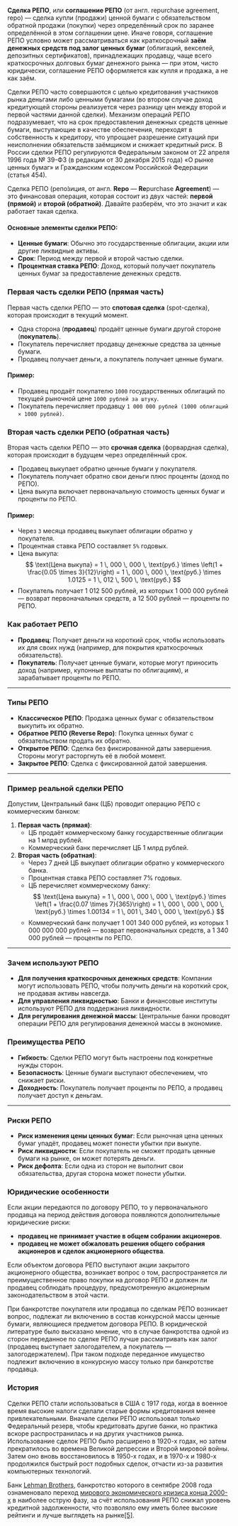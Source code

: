 **Сделка РЕПО**, или **соглашение РЕПО** (от англ. repurchase agreement, repo) — сделка купли (продажи) ценной бумаги с обязательством обратной продажи (покупки) через определённый срок по заранее определённой в этом соглашении цене. Иначе говоря, соглашение РЕПО условно может рассматриваться как краткосрочный **заём денежных средств под залог ценных бумаг** (облигаций, векселей, депозитных сертификатов), принадлежащих продавцу, чаще всего краткосрочных долговых бумаг денежного рынка — при этом, чисто юридически, соглашение РЕПО оформляется как купля и продажа, а не как заём.

Сделки РЕПО часто совершаются с целью кредитования участников рынка деньгами либо ценными бумагами (во втором случае доход кредитующей стороны реализуется через разницу цен между второй и первой частями данной сделки). Механизм операций РЕПО подразумевает, что на срок предоставления денежных средств ценные бумаги, выступающие в качестве обеспечения, переходят в собственность к кредитору, что упрощает разрешение ситуаций при неисполнении обязательств заёмщиком и снижает кредитный риск. В России сделки РЕПО регулируются Федеральным законом от 22 апреля 1996 года № 39-ФЗ (в редакции от 30 декабря 2015 года) «О рынке ценных бумаг» и Гражданским кодексом Российской Федерации (статья 454).

Сделка РЕПО (репо́зиция, от англ. **Repo** — **Re**purchase **Agreement**) — это финансовая операция, которая состоит из двух частей: **первой (прямой)** и **второй (обратной)**. Давайте разберём, что это значит и как работает такая сделка.

#### **Основные элементы сделки РЕПО**:
- **Ценные бумаги**: Обычно это государственные облигации, акции или другие ликвидные активы.
- **Срок**: Период между первой и второй частью сделки.
- **Процентная ставка РЕПО**: Доход, который получает покупатель ценных бумаг за предоставление денежных средств.

### Первая часть сделки РЕПО (прямая часть)
Первая часть сделки РЕПО — это **спотовая сделка** (spot-сделка), которая происходит в текущий момент.

- Одна сторона (**продавец**) продаёт ценные бумаги другой стороне (**покупатель**).
- Покупатель перечисляет продавцу денежные средства за ценные бумаги.
- Продавец получает деньги, а покупатель получает ценные бумаги.

#### **Пример**:
- Продавец продаёт покупателю `1000` государственных облигаций по текущей рыночной цене `1000 рублей за штуку`.
- Покупатель перечисляет продавцу `1 000 000 рублей (1000 облигаций × 1000 рублей)`.

### Вторая часть сделки РЕПО (обратная часть)
Вторая часть сделки РЕПО — это **срочная сделка** (форвардная сделка), которая происходит в будущем через определённый срок.

- Продавец выкупает обратно ценные бумаги у покупателя.
- Покупатель получает обратно свои деньги плюс проценты (доход по РЕПО).
- Цена выкупа включает первоначальную стоимость ценных бумаг и проценты по РЕПО.

#### **Пример**:
- Через `3` месяца продавец выкупает облигации обратно у покупателя.
- Процентная ставка РЕПО составляет `5%` годовых.
- Цена выкупа:  
$$
  \text{Цена выкупа} = 1 \, 000 \, 000 \, \text{руб.} \times \left(1 + \frac{0.05 \times 3}{12}\right) = 1 \, 000 \, 000 \, \text{руб.} \times 1.0125 = 1 \, 012 \, 500 \, \text{руб.}
  $$
- Покупатель получает 1 012 500 рублей, из которых 1 000 000 рублей — возврат первоначальных средств, а 12 500 рублей — проценты по РЕПО.

### Как работает РЕПО
- **Продавец**: Получает деньги на короткий срок, чтобы использовать их для своих нужд (например, для покрытия краткосрочных обязательств).
- **Покупатель**: Получает ценные бумаги, которые могут приносить доход (например, купонные выплаты по облигациям), и зарабатывает проценты по РЕПО.

---

### Типы РЕПО
- **Классическое РЕПО**: Продажа ценных бумаг с обязательством выкупить их обратно.
- **Обратное РЕПО (Reverse Repo)**: Покупка ценных бумаг с обязательством продать их обратно.
- **Открытое РЕПО**: Сделка без фиксированной даты завершения. Стороны могут расторгнуть её в любой момент.
- **Закрытое РЕПО**: Сделка с фиксированной датой завершения.

---

### Пример реальной сделки РЕПО
Допустим, Центральный банк (ЦБ) проводит операцию РЕПО с коммерческим банком:
1. **Первая часть (прямая)**:
   - ЦБ продаёт коммерческому банку государственные облигации на 1 млрд рублей.
   - Коммерческий банк перечисляет ЦБ 1 млрд рублей.
2. **Вторая часть (обратная)**:
   - Через 7 дней ЦБ выкупает облигации обратно у коммерческого банка.
   - Процентная ставка РЕПО составляет 7% годовых.
   - ЦБ перечисляет коммерческому банку:  
     $$
     \text{Цена выкупа} = 1 \, 000 \, 000 \, 000 \, \text{руб.} \times \left(1 + \frac{0.07 \times 7}{365}\right) = 1 \, 000 \, 000 \, 000 \, \text{руб.} \times 1.00134 = 1 \, 001 \, 340 \, 000 \, \text{руб.}
     $$
   - Коммерческий банк получает 1 001 340 000 рублей, из которых 1 000 000 000 рублей — возврат первоначальных средств, а 1 340 000 рублей — проценты по РЕПО.

---

### **Зачем используют РЕПО**
- **Для получения краткосрочных денежных средств**: Компании могут использовать РЕПО, чтобы получить деньги на короткий срок, не продавая активы навсегда.
- **Для управления ликвидностью**: Банки и финансовые институты используют РЕПО для поддержания ликвидности.
- **Для регулирования денежной массы**: Центральные банки проводят операции РЕПО для регулирования денежной массы в экономике.

### **Преимущества РЕПО**
- **Гибкость**: Сделки РЕПО могут быть настроены под конкретные нужды сторон.
- **Безопасность**: Ценные бумаги выступают обеспечением, что снижает риски.
- **Доходность**: Покупатель получает проценты по РЕПО, а продавец получает доступ к деньгам.

---

### Риски РЕПО
- **Риск изменения цены ценных бумаг**: Если рыночная цена ценных бумаг упадёт, продавец может понести убытки при выкупе.
- **Риск ликвидности**: Если покупатель не сможет продать ценные бумаги на рынке, он может потерять деньги.
- **Риск дефолта**: Если одна из сторон не выполнит свои обязательства, другая сторона может понести убытки.

### Юридические особенности

Если акции передаются по договору РЕПО, то у первоначального продавца на период действия договора появляются дополнительные юридические риски:
- **продавец не принимает участие в общем собрании акционеров**.
- **продавец не может обжаловать решения общего собрания акционеров и сделок акционерного общества**.

Если объектом договора РЕПО выступают акции закрытого акционерного общества, возникает вопрос о том, распространяется ли преимущественное право покупки на договор РЕПО и должен ли продавец соблюдать процедуру, предусмотренную акционерным законодательством в этой части.

При банкротстве покупателя или продавца по сделкам РЕПО возникает вопрос, подлежат ли включению в состав конкурсной массы ценные бумаги, являющиеся предметом договора РЕПО. В юридической литературе было высказано мнение, что в случае банкротства одной из сторон переданное по сделке РЕПО лучше рассматривать как залог (продавец выступает залогодателем, а покупатель — залогодержателем). При таком подходе переданное имущество подлежит включению в конкурсную массу только при банкротстве продавца.

### История

Сделки РЕПО стали использоваться в США с 1917 года, когда в военное время высокие налоги сделали старые формы кредитования менее привлекательными. Вначале сделки РЕПО использовал только Федеральный резерв, чтобы кредитовать другие банки, но практика вскоре распространилась и на других участников рынка. Использование сделок РЕПО было расширено в 1920-х годах, но затем прекратилось во времена Великой депрессии и Второй мировой войны. Затем оно вновь восстановилось в 1950-х годах, и в 1970-х и 1980-х продолжился быстрый рост подобных сделок, отчасти из-за развития компьютерных технологий.

Банк [Lehman Brothers](https://ru.wikipedia.org/wiki/Lehman_Brothers "Lehman Brothers"), банкротство которого в сентябре 2008 года ознаменовало переход [мирового экономического кризиса конца 2000-х](https://ru.wikipedia.org/wiki/%D0%9C%D0%B8%D1%80%D0%BE%D0%B2%D0%BE%D0%B9_%D1%84%D0%B8%D0%BD%D0%B0%D0%BD%D1%81%D0%BE%D0%B2%D0%BE-%D1%8D%D0%BA%D0%BE%D0%BD%D0%BE%D0%BC%D0%B8%D1%87%D0%B5%D1%81%D0%BA%D0%B8%D0%B9_%D0%BA%D1%80%D0%B8%D0%B7%D0%B8%D1%81 "Мировой финансово-экономический кризис") в наиболее острую фазу, за счёт использования РЕПО снижал уровень кредитной задолженности, что позволяло ему иметь более высокие рейтинги и лучше выглядеть на рынке[[5]](https://ru.wikipedia.org/wiki/%D0%A1%D0%B4%D0%B5%D0%BB%D0%BA%D0%B0_%D0%A0%D0%95%D0%9F%D0%9E#cite_note-5).
